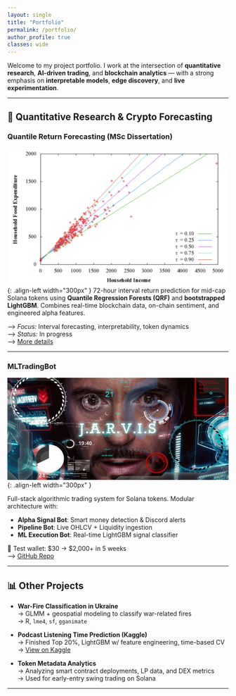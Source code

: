 ```yaml
---
layout: single
title: "Portfolio"
permalink: /portfolio/
author_profile: true
classes: wide
---
```


Welcome to my project portfolio. I work at the intersection of **quantitative research**, **AI-driven trading**, and **blockchain analytics** — with a strong emphasis on **interpretable models**, **edge discovery**, and **live experimentation**.

---

## 🔮 Quantitative Research & Crypto Forecasting

### Quantile Return Forecasting (MSc Dissertation)
![Quantile Forests](/assets/qrf.png){: .align-left width="300px" }
72-hour interval return prediction for mid-cap Solana tokens using **Quantile Regression Forests (QRF)** and **bootstrapped LightGBM**. Combines real-time blockchain data, on-chain sentiment, and engineered alpha features.

⟶ *Focus:* Interval forecasting, interpretability, token dynamics  
⟶ *Status:* In progress  
⟶ [More details](https://github.com/KetchupJL)

---

### MLTradingBot
![Jarvis](/assets/jarvis.webp){: .align-left width="300px" }

Full-stack algorithmic trading system for Solana tokens. Modular architecture with:
- **Alpha Signal Bot**: Smart money detection & Discord alerts  
- **Pipeline Bot**: Live OHLCV + Liquidity ingestion  
- **ML Execution Bot**: Real-time LightGBM signal classifier

🚀 Test wallet: $30 → $2,000+ in 5 weeks  
⟶ [GitHub Repo](https://github.com/KetchupJL)

---

## 📊 Other Projects

- **War-Fire Classification in Ukraine**  
  → GLMM + geospatial modeling to classify war-related fires  
  → R, `lme4`, `sf`, `gganimate`

- **Podcast Listening Time Prediction (Kaggle)**  
  → Finished Top 20%, LightGBM w/ feature engineering, time-based CV  
  → [View on Kaggle](https://www.kaggle.com/)

- **Token Metadata Analytics**  
  → Analyzing smart contract deployments, LP data, and DEX metrics  
  → Used for early-entry swing trading on Solana

---
